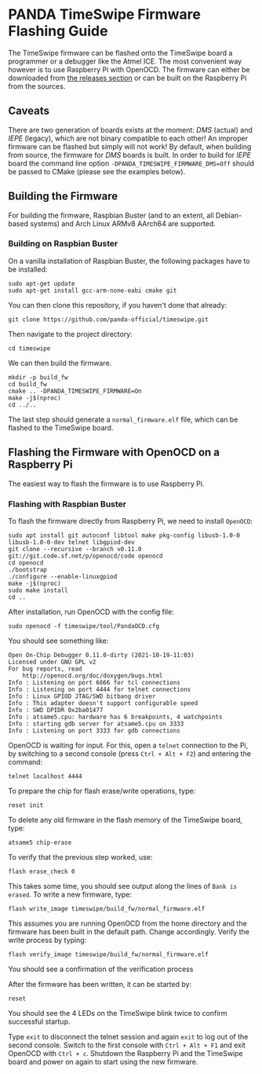 ﻿# PANDA TimeSwipe Firmware Flashing Guide

The TimeSwipe firmware can be flashed onto the TimeSwipe board a programmer or
a debugger like the Atmel ICE. The most convenient way however is to use
Raspberry Pi with OpenOCD. The firmware can either be downloaded from
[the releases section](https://github.com/panda-official/TimeSwipe/releases) or
can be built on the Raspberry Pi from the sources.

## Caveats

There are two generation of boards exists at the moment: *DMS* (actual) and
*IEPE* (legacy), which are not binary compatible to each other! An improper
firmware can be flashed but simply will not work! By default, when building
from source, the firmware for *DMS* boards is built. In order to build for
*IEPE* board the command line option `-DPANDA_TIMESWIPE_FIRMWARE_DMS=Off` should
be passed to CMake (please see the examples below).

## Building the Firmware

For building the firmware, Raspbian Buster (and to an extent, all Debian-based
systems) and Arch Linux ARMv8 AArch64 are supported.

### Building on Raspbian Buster

On a vanilla installation of Raspbian Buster, the following packages have to be
installed:

```
sudo apt-get update
sudo apt-get install gcc-arm-none-eabi cmake git
```

You can then clone this repository, if you haven't done that already:

```
git clone https://github.com/panda-official/timeswipe.git
```

Then navigate to the project directory:

```
cd timeswipe
```

We can then build the firmware.

```
mkdir -p build_fw
cd build_fw
cmake .. -DPANDA_TIMESWIPE_FIRMWARE=On
make -j$(nproc)
cd ../..
```

The last step should generate a `normal_firmware.elf` file, which can be flashed to
the TimeSwipe board.

## Flashing the Firmware with OpenOCD on a Raspberry Pi

The easiest way to flash the firmware is to use Raspberry Pi.

### Flashing with Raspbian Buster

To flash the firmware directly from Raspberry Pi, we need to install `OpenOCD`:

```
sudo apt install git autoconf libtool make pkg-config libusb-1.0-0 libusb-1.0-0-dev telnet libgpiod-dev
git clone --recursive --branch v0.11.0 git://git.code.sf.net/p/openocd/code openocd
cd openocd
./bootstrap
./configure --enable-linuxgpiod
make -j$(nproc)
sudo make install
cd ..
```

After installation, run OpenOCD with the config file:

```
sudo openocd -f timeswipe/tool/PandaOCD.cfg
```

You should see something like:

```
Open On-Chip Debugger 0.11.0-dirty (2021-10-19-11:03)
Licensed under GNU GPL v2
For bug reports, read
	http://openocd.org/doc/doxygen/bugs.html
Info : Listening on port 6666 for tcl connections
Info : Listening on port 4444 for telnet connections
Info : Linux GPIOD JTAG/SWD bitbang driver
Info : This adapter doesn't support configurable speed
Info : SWD DPIDR 0x2ba01477
Info : atsame5.cpu: hardware has 6 breakpoints, 4 watchpoints
Info : starting gdb server for atsame5.cpu on 3333
Info : Listening on port 3333 for gdb connections
```

OpenOCD is waiting for input.
For this, open a `telnet` connection to the Pi, by switching to a second console
(press `Ctrl + Alt + F2`) and entering the command:

```
telnet localhost 4444
```

To prepare the chip for flash erase/write operations, type:

```
reset init
```

To delete any old firmware in the flash memory of the TimeSwipe board, type:

```
atsame5 chip-erase
```

To verify that the previous step worked, use:

```
flash erase_check 0
```
This takes some time, you should see output along the lines of `Bank is erased`. To write a new
firmware, type:

```
flash write_image timeswipe/build_fw/normal_firmware.elf
```

This assumes you are running OpenOCD from the home directory and the firmware
has been built in the default path. Change accordingly. Verify the write process
by typing:

```
flash verify_image timeswipe/build_fw/normal_firmware.elf
```

You should see a confirmation of the verification process

After the firmware has been written, it can be started by:

```
reset
```

You should see the 4 LEDs on the TimeSwipe blink twice to confirm successful startup.

Type `exit` to disconnect the telnet session and again `exit` to log out of the
second console. Switch to the first console with `Ctrl + Alt + F1` and exit
OpenOCD with `Ctrl + c`. Shutdown the Raspberry Pi and the TimeSwipe board and
power on again to start using the new firmware.
